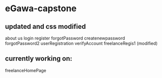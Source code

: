 # eGawa-capstone


updated and css modified
-----------------------
about us
login
register
forgotPassword
createnewpassword
forgotPassword2
userRegistration
verifyAccount
freelanceRegis1 (modified)


currently working on:
------------------------
freelanceHomePage


